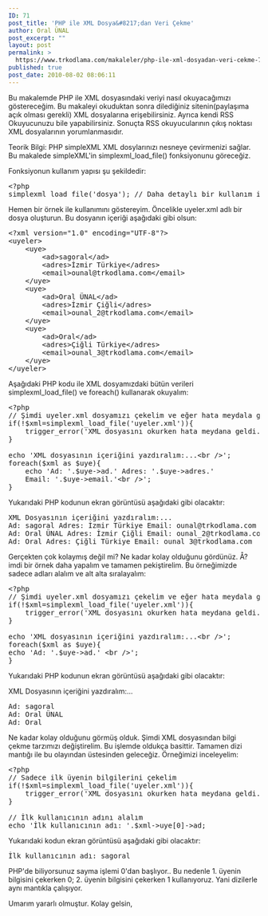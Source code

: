 ```yaml
---
ID: 71
post_title: 'PHP ile XML Dosya&#8217;dan Veri Çekme'
author: Oral ÜNAL
post_excerpt: ""
layout: post
permalink: >
  https://www.trkodlama.com/makaleler/php-ile-xml-dosyadan-veri-cekme-71.html
published: true
post_date: 2010-08-02 08:06:11
---
```

Bu makalemde PHP ile XML dosyasındaki veriyi nasıl okuyacağımızı göstereceğim. Bu makaleyi okuduktan sonra dilediğiniz sitenin(paylaşıma açık olması gerekli) XML dosyalarına erişebilirsiniz. Ayrıca kendi RSS Okuyucunuzu bile yapabilirsiniz. Sonuçta RSS okuyucularının çıkış noktası XML dosyalarının yorumlanmasıdır.

Teorik Bilgi: PHP simpleXML XML dosylarınızı nesneye çevirmenizi sağlar. Bu makalede simpleXML'in simplexml_load_file() fonksiyonunu göreceğiz.

Fonksiyonun kullanım yapısı şu şekildedir:
<pre class="prettyprint lang-php" data-start-line="1" data-visibility="visible" data-highlight="" data-caption="">&lt;?php
simplexml_load_file('dosya'); // Daha detaylı bir kullanım için php.net'i ziyaret etmeyi unutmayın</pre>
Hemen bir örnek ile kullanımını göstereyim. Öncelikle uyeler.xml adlı bir dosya oluşturun. Bu dosyanın içeriği aşağıdaki gibi olsun:
<pre class="prettyprint lang-xml" data-start-line="1" data-visibility="visible" data-highlight="" data-caption="">&lt;?xml version="1.0" encoding="UTF-8"?&gt;
&lt;uyeler&gt;
    &lt;uye&gt;
        &lt;ad&gt;sagoral&lt;/ad&gt;
        &lt;adres&gt;İzmir Türkiye&lt;/adres&gt;
        &lt;email&gt;ounal@trkodlama.com&lt;/email&gt;
    &lt;/uye&gt;
    &lt;uye&gt;
        &lt;ad&gt;Oral ÜNAL&lt;/ad&gt;
        &lt;adres&gt;İzmir Çiğli&lt;/adres&gt;
        &lt;email&gt;ounal_2@trkodlama.com&lt;/email&gt;
    &lt;/uye&gt;
    &lt;uye&gt;
        &lt;ad&gt;Oral&lt;/ad&gt;
        &lt;adres&gt;Çiğli Türkiye&lt;/adres&gt;
        &lt;email&gt;ounal_3@trkodlama.com&lt;/email&gt;
    &lt;/uye&gt;
&lt;/uyeler&gt;</pre>
Aşağıdaki PHP kodu ile XML dosyamızdaki bütün verileri simplexml_load_file() ve foreach() kullanarak okuyalım:
<pre class="prettyprint lang-php" data-start-line="1" data-visibility="visible" data-highlight="" data-caption="">&lt;?php
// Şimdi uyeler.xml dosyamızı çekelim ve eğer hata meydala gelirse hatayı yazdıralım:
if(!$xml=simplexml_load_file('uyeler.xml')){
    trigger_error('XML dosyasını okurken hata meydana geldi.',E_USER_ERROR);
}

echo 'XML dosyasının içeriğini yazdıralım:...&lt;br /&gt;';
foreach($xml as $uye){
    echo 'Ad: '.$uye-&gt;ad.' Adres: '.$uye-&gt;adres.'
    Email: '.$uye-&gt;email.'&lt;br /&gt;';
}</pre>
Yukarıdaki PHP kodunun ekran görüntüsü aşağıdaki gibi olacaktır:
<pre class="prettyprint lang-text" data-start-line="1" data-visibility="visible" data-highlight="" data-caption="">XML Dosyasının içeriğini yazdıralım:...
Ad: sagoral Adres: İzmir Türkiye Email: ounal@trkodlama.com
Ad: Oral ÜNAL Adres: İzmir Çiğli Email: ounal_2@trkodlama.com
Ad: Oral Adres: Çiğli Türkiye Email: ounal_3@trkodlama.com</pre>
Gerçekten çok kolaymış değil mi? Ne kadar kolay olduğunu gördünüz. Å?imdi bir örnek daha yapalım ve tamamen pekiştirelim. Bu örneğimizde sadece adları alalım ve alt alta sıralayalım:
<pre class="prettyprint lang-php" data-start-line="1" data-visibility="visible" data-highlight="" data-caption="">&lt;?php
// Şimdi uyeler.xml dosyamızı çekelim ve eğer hata meydala gelirse hatayı yazdıralım:
if(!$xml=simplexml_load_file('uyeler.xml')){
    trigger_error('XML dosyasını okurken hata meydana geldi.',E_USER_ERROR);
}

echo 'XML dosyasının içeriğini yazdıralım:...&lt;br /&gt;';
foreach($xml as $uye){
echo 'Ad: '.$uye-&gt;ad.' &lt;br /&gt;';
}</pre>
Yukarıdaki PHP kodunun ekran görüntüsü aşağıdaki gibi olacaktır:

XML Dosyasının içeriğini yazdıralım:...
<pre class="prettyprint lang-text" data-start-line="1" data-visibility="visible" data-highlight="" data-caption="">Ad: sagoral
Ad: Oral ÜNAL
Ad: Oral</pre>
Ne kadar kolay olduğunu görmüş olduk. Şimdi XML dosyasından bilgi çekme tarzımızı değiştirelim. Bu işlemde oldukça basittir. Tamamen dizi mantığı ile bu olayından üstesinden geleceğiz. Örneğimizi inceleyelim:
<pre class="prettyprint lang-php" data-start-line="1" data-visibility="visible" data-highlight="" data-caption="">&lt;?php
// Sadece ilk üyenin bilgilerini çekelim
if(!$xml=simplexml_load_file('uyeler.xml')){
    trigger_error('XML dosyasını okurken hata meydana geldi.',E_USER_ERROR);
}

// İlk kullanıcının adını alalım
echo 'İlk kullanıcının adı: '.$xml-&gt;uye[0]-&gt;ad;</pre>
Yukarıdaki kodun ekran görüntüsü aşağıdaki gibi olacaktır:
<pre class="prettyprint lang-text" data-start-line="1" data-visibility="visible" data-highlight="" data-caption="">İlk kullanıcının adı: sagoral</pre>
PHP'de biliyorsunuz sayma işlemi 0'dan başlıyor.. Bu nedenle 1. üyenin bilgisini çekerken 0; 2. üyenin bilgisini çekerken 1 kullanıyoruz. Yani dizilerle aynı mantıkla çalışıyor.

Umarım yararlı olmuştur. Kolay gelsin,